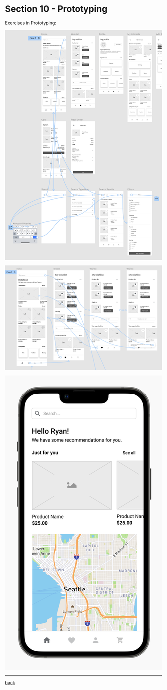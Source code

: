 # Section 10 - Prototyping

Exercises in Prototyping:

![Prototype Search](../img/prototype2.png)

![Prototype Wishlist](../img/prototype3.png)

![Prototype Map](../img/prototype-iphone.png)

- - -

[back](../README.md)
